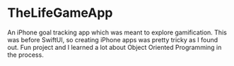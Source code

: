 # TheLifeGameApp
An iPhone goal tracking app which was meant to explore gamification. This was before SwiftUI, so creating iPhone apps was pretty tricky as I found out. Fun project and I learned a lot about Object Oriented Programming in the process.  
